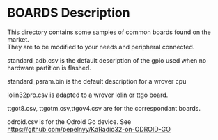 # BOARDS Description

This directory contains some samples of common boards found on the market.  
They are to be modified to your needs and peripheral connected.  

standard_adb.csv is the default description of the gpio used when no hardware partition is flashed.

standard_psram.bin  is the default description for a wrover cpu

lolin32pro.csv is adapted to a wrover lolin or ttgo board.  

ttgot8.csv, ttgotm.csv,ttgov4.csv are for the correspondant boards.

odroid.csv is for the Odroid Go device. See https://github.com/pepelnyy/KaRadio32-on-ODROID-GO  


